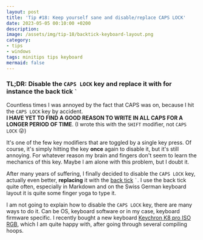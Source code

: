 ```yaml
---
layout: post
title: 'Tip #18: Keep yourself sane and disable/replace CAPS LOCK'
date: 2023-05-05 00:10:00 +0200
description: 
image: /assets/img/tip-18/backtick-keyboard-layout.png
category:
- tips
- windows
tags: minitips tips keyboard
mermaid: false
---
```


### TL;DR: Disable the `CAPS LOCK` key and replace it with for instance the back tick `` ` ``

Countless times I was annoyed by the fact that CAPS was on, because I hit the `CAPS LOCK` key by accident.  
**I HAVE YET TO FIND A GOOD REASON TO WRITE IN ALL CAPS FOR A LONGER PERIOD OF TIME**. (I wrote this with the `SHIFT` modifier, not `CAPS LOCK` 😜)  

It's one of the few key modifiers that are toggled by a single key press. Of course, it's simply hitting the key **once** again to disable it, but it's still annoying. For whatever reason my brain and fingers don't seem to learn the mechanics of this key. Maybe I am alone with this problem, but I doubt it.  

After many years of suffering, I finally decided to disable the `CAPS LOCK` key, actually even better, **replacing** it with the [back tick](https://en.wikipedia.org/wiki/Backtick#:~:text=It%20is%20also%20known%20as%20backquote%2C%20grave%2C%20or%20grave%20accent) `` ` ``. I use the back tick quite often, especially in Markdown and on the Swiss German keyboard layout it is quite some finger yoga to type it.  

I am not going to explain how to disable the `CAPS LOCK` key, there are many ways to do it. Can be OS, keyboard software or in my case, keyboard firmware specific. I recently bought a new keyboard [Keychron K8 pro ISO RGB](https://www.keychron.com/products/keychron-k8-pro-qmk-via-wireless-mechanical-keyboard-iso-layout-collection?variant=40283914600537), which I am quite happy with, after going through several compiling hoops.
